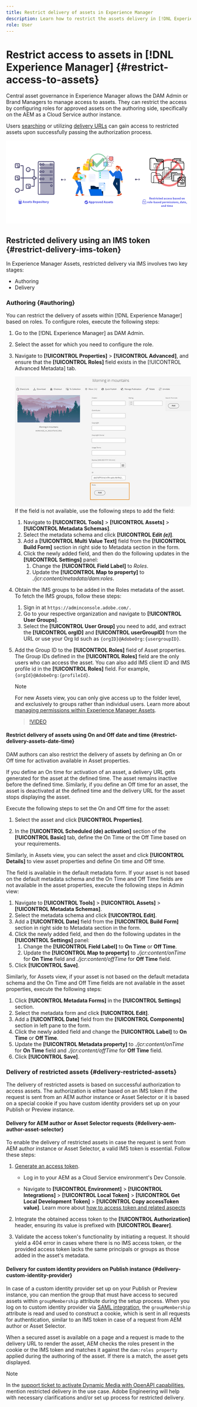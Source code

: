 ```yaml
---
title: Restrict delivery of assets in Experience Manager
description: Learn how to restrict the assets delivery in [!DNL Experience Manager].
role: User
---
```

# Restrict access to assets in [!DNL Experience Manager] {#restrict-access-to-assets}

Central asset governance in Experience Manager allows the DAM Admin or Brand Managers to manage access to assets. They can restrict the access by configuring roles for approved assets on the authoring side, specifically on the AEM as a Cloud Service author instance.

Users [searching](search-assets-api.md) or utilizing [delivery URLs](deliver-assets-apis.md) can gain access to restricted assets upon successfully passing the authorization process.

![Restricted access to assets](/help/assets/assets/restricted-access.png)

## Restricted delivery using an IMS token {#restrict-delivery-ims-token}

In Experience Manager Assets, restricted delivery via IMS involves two key stages: 

* Authoring 
* Delivery

### Authoring {#authoring}

You can restrict the delivery of assets within [!DNL Experience Manager] based on roles. To configure roles, execute the following steps:

1. Go to the [!DNL Experience Manager] as DAM Admin.
1. Select the asset for which you need to configure the role.
1. Navigate to **[!UICONTROL Properties]** > **[!UICONTROL Advanced]**, and ensure that the **[!UICONTROL Roles]** field exists in the [!UICONTROL Advanced Metadata] tab.

   ![Roles metadata](/help/assets/assets/roles_metadata.jpg)
If the field is not available, use the following steps to add the field:

   1. Navigate to **[!UICONTROL Tools]** > **[!UICONTROL Assets]** > **[!UICONTROL Metadata Schemas]**.
   1. Select the metadata schema and click **[!UICONTROL Edit _(e)_]**.
   1. Add a **[!UICONTROL Multi Value Text]** field from the **[!UICONTROL Build Form]** section in right side to Metadata section in the form. 
   1. Click the newly added field, and then do the following updates in the  **[!UICONTROL Settings]** panel:
      1. Change the **[!UICONTROL Field Label]** to _Roles_.
      1. Update the **[!UICONTROL Map to property]** to _./jcr:content/metadata/dam:roles_.

1. Obtain the IMS groups to be added in the Roles metadata of the asset. To fetch the IMS groups, follow these steps:
   1. Sign in at `https://adminconsole.adobe.com/.`
   1. Go to your respective organization and navigate to **[!UICONTROL User Groups]**.
   1. Select the **[!UICONTROL User Group]** you need to add, and extract the **[!UICONTROL orgID]** and **[!UICONTROL userGroupID]** from the URL or use your Org Id such as `{orgID}@AdobeOrg:{usergroupID}`.

1. Add the Group ID to the **[!UICONTROL Roles]** field of Asset properties. <br>
   The Group IDs defined in the **[!UICONTROL Roles]** field are the only users who can access the asset. You can also add IMS client ID and IMS profile id in the **[!UICONTROL Roles]** field. For example, `{orgId}@AdobeOrg:{profileId}`.

   >[!NOTE]
   >
   >For new Assets view, you can only give access up to the folder level, and exclusively to groups rather than individual users. Learn more about [managing permissions within Experience Manager Assets](https://experienceleague.adobe.com/en/docs/experience-manager-assets-essentials/help/get-started-admins/folder-access/manage-permissions).

   >[!VIDEO](https://video.tv.adobe.com/v/3427429)

#### Restrict delivery of assets using On and Off date and time {#restrict-delivery-assets-date-time}

DAM authors can also restrict the delivery of assets by defining an On or Off time for activation available in Asset properties.

If you define an On time for activation of an asset, a delivery URL gets generated for the asset at the defined time. The asset remains inactive before the defined time. Similarly, if you define an Off time for an asset, the asset is deactivated at the defined time and the delivery URL for the asset stops displaying the asset.

Execute the following steps to set the On and Off time for the asset:

1. Select the asset and click **[!UICONTROL Properties]**.

1. In the **[!UICONTROL Scheduled (de) activation]** section of the **[!UICONTROL Basic]** tab, define the On Time or the Off Time based on your requirements.

Similarly, in Assets view, you can select the asset and click **[!UICONTROL Details]** to view asset properties and define On time and Off time.

The field is available in the default metadata form. If your asset is not based on the default metadata schema and the On Time and Off Time fields are not available in the asset properties, execute the following steps in Admin view:

1. Navigate to **[!UICONTROL Tools]** > **[!UICONTROL Assets]** > **[!UICONTROL Metadata Schemas]**.
1. Select the metadata schema and click **[!UICONTROL Edit]**.
1. Add a **[!UICONTROL Date]** field from the **[!UICONTROL Build Form]** section in right side to Metadata section in the form. 
1. Click the newly added field, and then do the following updates in the  **[!UICONTROL Settings]** panel:
   1. Change the **[!UICONTROL Field Label]** to **On Time** or **Off Time**.
   1. Update the **[!UICONTROL Map to property]** to _./jcr:content/onTime_ for **On Time** field and _./jcr:content/offTime_ for **Off Time** field.
1. Click **[!UICONTROL Save]**.

Similarly, for Assets view, if your asset is not based on the default metadata schema and the On Time and Off Time fields are not available in the asset properties, execute the following steps:

1. Click **[!UICONTROL Metadata Forms]** in the **[!UICONTROL Settings]** section. 
1. Select the metadata form and click **[!UICONTROL Edit]**. 
1. Add a **[!UICONTROL Date]** field from the **[!UICONTROL Components]** section in left pane to the form. 
1. Click the newly added field and change the **[!UICONTROL Label]** to **On Time** or **Off Time**.
1. Update the **[!UICONTROL Metadata property]** to _./jcr:content/onTime_ for **On Time** field and _./jcr:content/offTime_ for **Off Time** field.
1. Click **[!UICONTROL Save]**. 



### Delivery of restricted assets {#delivery-restricted-assets}

The delivery of restricted assets is based on successful authorization to access assets. The authorization is either based on an IMS token if the request is sent from an AEM author instance or Asset Selector or it is based on a special cookie if you have custom identity providers set up on your Publish or Preview instance.

#### Delivery for AEM author or Asset Selector requests {#delivery-aem-author-asset-selector}

To enable the delivery of restricted assets in case the request is sent from AEM author instance or Asset Selector, a valid IMS token is essential. Follow these steps:

1. [Generate an access token](https://experienceleague.adobe.com/docs/experience-manager-cloud-service/content/implementing/developing/generating-access-tokens-for-server-side-apis.html?lang=en#generating-the-access-token).
   * Log in to your AEM as a Cloud Service environment's Dev Console.

   * Navigate to **[!UICONTROL Environment]** > **[!UICONTROL Integrations]** > **[!UICONTROL Local Token]** > **[!UICONTROL Get Local Development Token]** > **[!UICONTROL Copy accessToken value]**. Learn more about [how to access token and related aspects](https://experienceleague.adobe.com/docs/experience-manager-cloud-service/content/implementing/developing/generating-access-tokens-for-server-side-apis.html?lang=en#generating-the-access-token)

1. Integrate the obtained access token to the **[!UICONTROL Authorization]** header, ensuring its value is prefixed with **[!UICONTROL Bearer]**.

1. Validate the access token's functionality by initiating a request. It should yield a 404 error in cases where there is no IMS access token, or the provided access token lacks the same principals or groups as those added in the asset's metadata.

#### Delivery for custom identity providers on Publish instance {#delivery-custom-identity-provider}

In case of a custom identity provider set up on your Publish or Preview instance, you can mention the group that must have access to secured assets within `groupMembership` attribute during the setup process. When you log on to custom identity provider via [SAML integration](https://experienceleague.adobe.com/en/docs/experience-manager-learn/cloud-service/authentication/saml-2-0), the `groupMembership` attribute is read and used to construct a cookie, which is sent in all requests for authentication, similar to an IMS token in case of a request from AEM author or Asset Selector.

When a secured asset is available on a page and a request is made to the delivery URL to render the asset, AEM checks the roles present in the cookie or the IMS token and matches it against the `dam:roles property` applied during the authoring of the asset. If there is a match, the asset gets displayed.

>[!NOTE]
>
> In the [support ticket to activate Dynamic Media with OpenAPI capabilities](/help/assets/dynamic-media-open-apis-overview.md#how-to-enable-the-dynamic-media-with-openapi-capabilities), mention restricted delivery in the use case. Adobe Engineering will help with necessary clarifications and/or set up process for restricted delivery.
